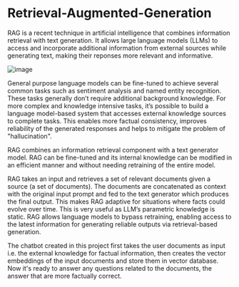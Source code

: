 # Retrieval-Augmented-Generation
RAG is a recent technique in artificial intelligence that combines information retrieval with text generation. It allows large language models (LLMs) to access and incorporate additional information from external sources while generating text, making their reponses more relevant and informative.

![image](https://github.com/vaishaliag08/Retrieval-Augmented-Generation/assets/68223127/bcd19227-9feb-48df-9b84-765d1636c6ab)

General purpose language models can be fine-tuned to achieve several common tasks such as sentiment analysis and named entity recognition. These tasks generally don’t require additional background knowledge. For more complex and knowledge intensive tasks, it’s possible to build a language model-based system that accesses external knowledge sources to complete tasks. This enables more factual consistency, improves reliability of the generated responses and helps to mitigate the problem of "hallucination".

RAG combines an information retrieval component with a text generator model. RAG can be fine-tuned and its internal knowledge can be modified in an efficient manner and without needing retraining of the entire model.

RAG takes an input and retrieves a set of relevant documents given a source (a set of documents). The documents are concatenated as context with the original input prompt and fed to the text generator which produces the final output. This makes RAG adaptive for situations where facts could evolve over time. This is very useful as LLM’s parametric knowledge is static. RAG allows language models to bypass retraining, enabling access to the latest information for generating reliable outputs via retrieval-based generation.

The chatbot created in this project first takes the user documents as input i.e. the external knowledge for factual information, then creates the vector embeddings of the input documents and store them in vector database. Now it's ready to answer any questions related to the documents, the answer that are more factually correct.
